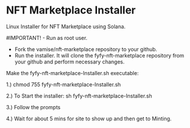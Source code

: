 # NFT Marketplace Installer
Linux Installer for NFT Marketplace using Solana.

#IMPORTANT! - Run as root user.

* Fork the vamise/nft-marketplace repository to your github.
* Run the installer. It will clone the fyfy-nft-marketplace repository from your github and perform necessary changes.

Make the fyfy-nft-marketplace-Installer.sh executable:

1.) chmod 755 fyfy-nft-marketplace-Installer.sh 

2.) To Start the installer: sh fyfy-nft-marketplace-Installer.sh

3.) Follow the prompts

4.) Wait for about 5 mins for site to show up and then get to Minting.
